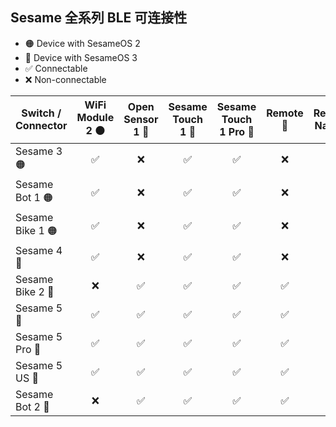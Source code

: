 ## Sesame 全系列 BLE 可连接性
* 🟠 Device with SesameOS 2
* 🔵 Device with SesameOS 3
* ✅ Connectable
* ❌ Non-connectable
  
| Switch / Connector     | WiFi Module 2 🟠 | Open Sensor 1 🔵 | Sesame Touch 1 🔵 | Sesame Touch 1 Pro 🔵 | Remote 🔵 | Remote Nano 🔵 | Hub 3 🔵 |
| ------------------ |:-------------:|:-------------:|:--------------:|:------------------:|:------:|:-----------:|:-----:|
| Sesame 3      🟠        | ✅            | ❌            | ✅            | ✅                  | ❌     | ❌          | ❌    |
| Sesame Bot 1  🟠    | ✅            | ❌            | ✅            | ✅                  | ❌     | ❌          | ❌    |
| Sesame Bike 1 🟠   | ✅            | ❌            | ✅            | ✅                  | ❌     | ❌          | ❌    |
| Sesame 4      🔵        | ✅            | ❌            | ✅            | ✅                  | ❌     | ❌          | ❌    |
| Sesame Bike 2 🔵   | ❌            | ✅            | ✅            | ✅                  | ✅     | ✅          | ✅    |
| Sesame 5      🔵        | ✅            | ✅            | ✅            | ✅                  | ✅     | ✅          | ✅    |
| Sesame 5 Pro  🔵    | ✅            | ✅            | ✅            | ✅                  | ✅     | ✅          | ✅    |
| Sesame 5 US   🔵     | ✅            | ✅            | ✅            | ✅                  | ✅     | ✅          | ✅    |
| Sesame Bot 2  🔵    | ❌            | ✅            | ✅            | ✅                  | ✅     | ✅          | ✅    |

